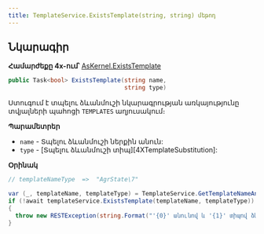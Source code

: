 ```yaml
---
title: TemplateService.ExistsTemplate(string, string) մեթոդ  
---
```


## Նկարագիր

**Համարժեքը 4x-ում՝** [AsKernel.ExistsTemplate](https://armsoft.github.io/as4x-docs/HTM/ProgrGuide/Functions/Functions/ExistsTemplate.html)

```c#
public Task<bool> ExistsTemplate(string name, 
                                 string type)
```

Ստուգում է տպելու ձևանմուշի նկարագրության առկայությունը տվյալների պահոցի `TEMPLATES` աղյուսակում։

**Պարամետրեր**

* `name` - Տպելու ձևանմուշի ներքին անուն:
* `type` - [Տպելու ձևանմուշի տիպ][4XTemplateSubstitution]:

**Օրինակ**

```c#
// templateNameType  =>  "AgrState\7"

var (_, templateName, templateType) = TemplateService.GetTemplateNameAndType(templateNameType);
if (!await templateService.ExistsTemplate(templateName, templateType))
{
  throw new RESTException(string.Format("'{0}' անունով և '{1}' տիպով ձևանմուշ գոյություն չունի".ToArmenianANSI(), templateName, templateType));
}
```
